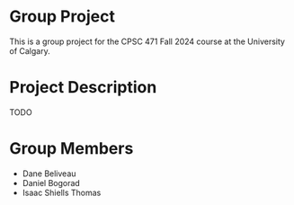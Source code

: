 # Group Project
This is a group project for the CPSC 471 Fall 2024 course at the University of Calgary.

# Project Description
TODO

# Group Members
- Dane Beliveau
- Daniel Bogorad
- Isaac Shiells Thomas
